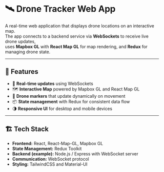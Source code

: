 # 🛰️ Drone Tracker Web App

A real-time web application that displays drone locations on an interactive map.  
The app connects to a backend service via **WebSockets** to receive live drone updates,  
uses **Mapbox GL** with **React Map GL** for map rendering, and **Redux** for managing drone state.

---

## 🚀 Features

- 🔌 **Real-time updates** using WebSockets  
- 🗺️ **Interactive Map** powered by Mapbox GL and React Map GL  
- 📍 **Drone markers** that update dynamically on movement  
- 📦 **State management** with Redux for consistent data flow  
- 🌗 **Responsive UI** for desktop and mobile devices  

---

## 🏗️ Tech Stack

- **Frontend:** React, React-Map-GL, Mapbox GL  
- **State Management:** Redux Toolkit  
- **Backend (example):** Node.js / Express with WebSocket server  
- **Communication:** WebSocket protocol  
- **Styling:** TailwindCSS and Material-UI